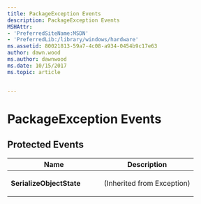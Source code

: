 ```yaml
---
title: PackageException Events
description: PackageException Events
MSHAttr:
- 'PreferredSiteName:MSDN'
- 'PreferredLib:/library/windows/hardware'
ms.assetid: 80021813-59a7-4c08-a934-0454b9c17e63
author: dawn.wood
ms.author: dawnwood
ms.date: 10/15/2017
ms.topic: article


---
```


# PackageException Events


## <span id="Protected_Events"></span><span id="protected_events"></span><span id="PROTECTED_EVENTS"></span>Protected Events


<table>
<colgroup>
<col width="50%" />
<col width="50%" />
</colgroup>
<thead>
<tr class="header">
<th>Name</th>
<th>Description</th>
</tr>
</thead>
<tbody>
<tr class="odd">
<td><p><strong>SerializeObjectState</strong></p></td>
<td><p>(Inherited from Exception)</p></td>
</tr>
</tbody>
</table>

 

 

 






